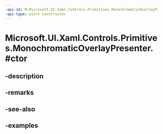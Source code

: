 ```yaml
---
-api-id: M:Microsoft.UI.Xaml.Controls.Primitives.MonochromaticOverlayPresenter.#ctor
-api-type: winrt constructor
---
```


# Microsoft.UI.Xaml.Controls.Primitives.MonochromaticOverlayPresenter.#ctor

<!--
public MonochromaticOverlayPresenter ();
-->


## -description

## -remarks

## -see-also

## -examples


